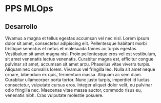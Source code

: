 # PPS MLOps

## Desarrollo

Vivamus a magna et tellus egestas accumsan vel nec nisl. Lorem ipsum dolor sit amet, consectetur adipiscing elit. Pellentesque habitant morbi tristique senectus et netus et malesuada fames ac turpis egestas. Vestibulum sit amet magna nisi. Proin pellentesque eros vel est vestibulum, sit amet venenatis lectus venenatis. Curabitur magna est, efficitur congue pulvinar sit amet, accumsan sit amet arcu. Phasellus vitae viverra turpis. Aliquam nec convallis lorem. Vivamus vel fringilla leo. Nulla sit amet neque ornare, bibendum ex quis, fermentum massa. Aliquam ac sem diam. Curabitur ullamcorper porta tortor. Nunc justo turpis, imperdiet id luctus consectetur, vulputate cursus eros. Integer aliquet dolor velit, eu pulvinar odio fringilla nec. Maecenas vitae massa auctor, commodo risus eu, venenatis nibh. Cras vulputate molestie posuere.